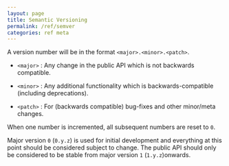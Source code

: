 ```yaml
---
layout: page
title: Semantic Versioning
permalink: /ref/semver
categories: ref meta
---
```


A version number will be in the format `<major>.<minor>.<patch>`.

- `<major>`
: Any change in the public API which is not backwards compatible.

- `<minor>`
: Any additional functionality which is backwards-compatible (including
  deprecations).

- `<patch>`
: For (backwards compatible) bug-fixes and other minor/meta changes.

When one number is incremented, all subsequent numbers are reset to `0`.

Major version `0` (`0.y.z`) is used for initial development and everything at
this point should be considered subject to change. The public API should only
be considered to be stable from major version `1` (`1.y.z`)onwards.
